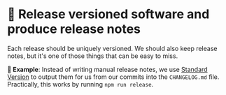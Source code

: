 # 📝 Release versioned software and produce release notes

Each release should be uniquely versioned. We should also keep release notes, but it's one of those things that can be easy to miss.

**🎯 Example**: Instead of writing manual release notes, we use [Standard Version](https://github.com/conventional-changelog/standard-version) to output them for us from our commits into the `CHANGELOG.md` file. Practically, this works by running `npm run release`.
